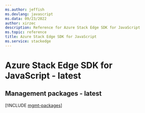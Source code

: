 ```yaml
---
ms.author: jeffish
ms.devlang: javascript
ms.data: 09/23/2022
author: xirzec
description: Reference for Azure Stack Edge SDK for JavaScript
ms.topic: reference
title: Azure Stack Edge SDK for JavaScript
ms.service: stackedge
---
```

# Azure Stack Edge SDK for JavaScript - latest

## Management packages - latest
[!INCLUDE [mgmt-packages](stack-edge-mgmt-index.md)]